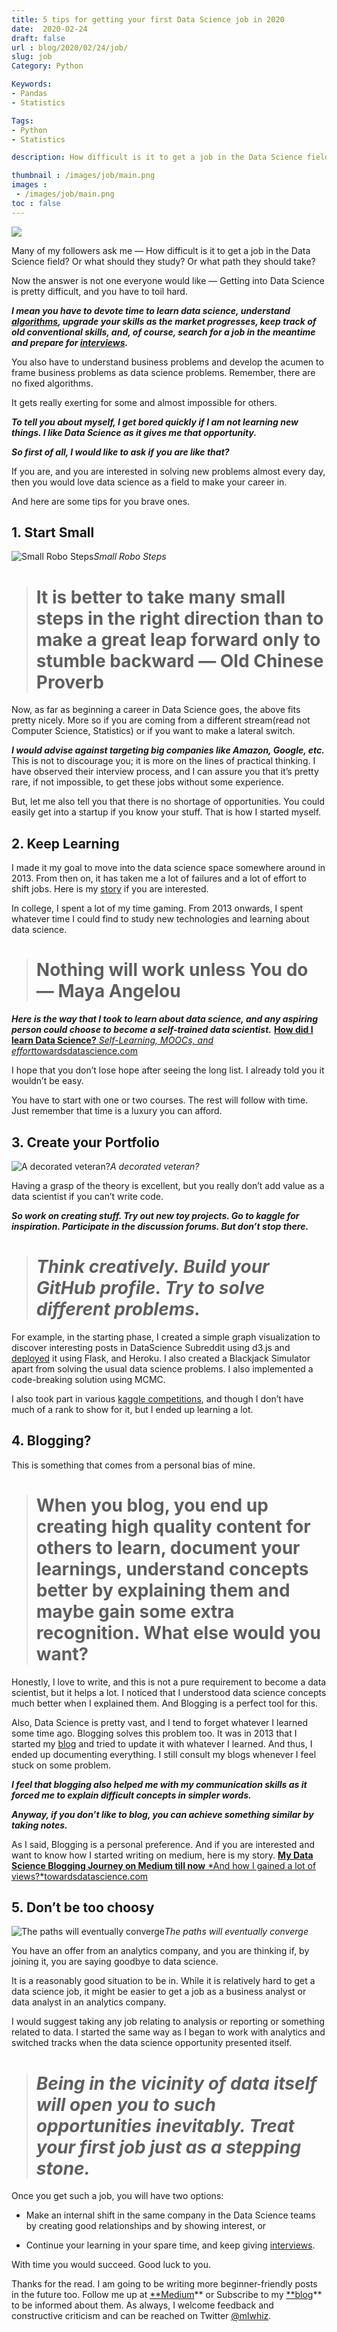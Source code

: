 ```yaml
---
title: 5 tips for getting your first Data Science job in 2020
date:  2020-02-24
draft: false
url : blog/2020/02/24/job/
slug: job
Category: Python

Keywords:
- Pandas
- Statistics

Tags: 
- Python
- Statistics

description: How difficult is it to get a job in the Data Science field? Or what should they study? Or what path they should take?

thumbnail : /images/job/main.png
images :
 - /images/job/main.png
toc : false
---
```


![](/images/job/main.png)

Many of my followers ask me — How difficult is it to get a job in the Data Science field? Or what should they study? Or what path they should take?

Now the answer is not one everyone would like — Getting into Data Science is pretty difficult, and you have to toil hard.

***I mean you have to devote time to learn data science, understand [algorithms](https://medium.com/p/three-programming-concepts-for-data-scientists-c264fc3b1de8), upgrade your skills as the market progresses, keep track of old conventional skills, and, of course, search for a job in the meantime and prepare for [interviews](https://medium.com/p/3-mistakes-you-should-not-make-in-a-data-science-interview-9dc37752c8d0).***

You also have to understand business problems and develop the acumen to frame business problems as data science problems. Remember, there are no fixed algorithms.

It gets really exerting for some and almost impossible for others.

***To tell you about myself, I get bored quickly if I am not learning new things. I like Data Science as it gives me that opportunity.***

***So first of all, I would like to ask if you are like that?***

If you are, and you are interested in solving new problems almost every day, then you would love data science as a field to make your career in.

And here are some tips for you brave ones.

## 1. Start Small

![Small Robo Steps](/images/job/0.png)*Small Robo Steps*
> # It is better to take many **small steps** in the right direction than to make a great leap forward only to stumble backward — Old Chinese Proverb

Now, as far as beginning a career in Data Science goes, the above fits pretty nicely. More so if you are coming from a different stream(read not Computer Science, Statistics) or if you want to make a lateral switch.

***I would advise against targeting big companies like Amazon, Google, etc.*** This is not to discourage you; it is more on the lines of practical thinking. I have observed their interview process, and I can assure you that it’s pretty rare, if not impossible, to get these jobs without some experience.

But, let me also tell you that there is no shortage of opportunities. You could easily get into a startup if you know your stuff. That is how I started myself.

## 2. Keep Learning

I made it my goal to move into the data science space somewhere around in 2013. From then on, it has taken me a lot of failures and a lot of effort to shift jobs. Here is my [story](https://towardsdatascience.com/how-did-i-start-with-data-science-3f4de6b501b0) if you are interested.

In college, I spent a lot of my time gaming. From 2013 onwards, I spent whatever time I could find to study new technologies and learning about data science.
> # Nothing will work unless You do — Maya Angelou

***Here is the way that I took to learn about data science, and any aspiring person could choose to become a self-trained data scientist.***
[**How did I learn Data Science?**
*Self-Learning, MOOCs, and effort*towardsdatascience.com](https://towardsdatascience.com/how-did-i-learn-data-science-d5f7fc477997)

I hope that you don’t lose hope after seeing the long list. I already told you it wouldn’t be easy.

You have to start with one or two courses. The rest will follow with time. Just remember that time is a luxury you can afford.

## 3. Create your Portfolio

![A decorated veteran?](/images/job/1.png)*A decorated veteran?*

Having a grasp of the theory is excellent, but you really don’t add value as a data scientist if you can’t write code.

***So work on creating stuff. Try out new toy projects. Go to kaggle for inspiration. Participate in the discussion forums. But don’t stop there.***
> # ***Think creatively. Build your GitHub profile. Try to solve different problems.***

For example, in the starting phase, I created a simple graph visualization to discover interesting posts in DataScience Subreddit using d3.js and [deployed](https://medium.com/p/how-to-deploy-a-streamlit-app-using-an-amazon-free-ec2-instance-416a41f69dc3) it using Flask, and Heroku. I also created a Blackjack Simulator apart from solving the usual data science problems. I also implemented a code-breaking solution using MCMC.

I also took part in various [kaggle competitions](https://medium.com/p/what-my-first-silver-medal-taught-me-about-text-classification-and-kaggle-in-general-ebae0df16278), and though I don’t have much of a rank to show for it, but I ended up learning a lot.

## 4. Blogging?

This is something that comes from a personal bias of mine.
> # When you blog, you end up creating high quality content for others to learn, document your learnings, understand concepts better by explaining them and maybe gain some extra recognition. What else would you want?

Honestly, I love to write, and this is not a pure requirement to become a data scientist, but it helps a lot. I noticed that I understood data science concepts much better when I explained them. And Blogging is a perfect tool for this.

Also, Data Science is pretty vast, and I tend to forget whatever I learned some time ago. Blogging solves this problem too. It was in 2013 that I started my [blog](http://mlwhiz.com) and tried to update it with whatever I learned. And thus, I ended up documenting everything. I still consult my blogs whenever I feel stuck on some problem.

***I feel that blogging also helped me with my communication skills as it forced me to explain difficult concepts in simpler words.***

***Anyway, if you don’t like to blog, you can achieve something similar by taking notes.***

As I said, Blogging is a personal preference. And if you are interested and want to know how I started writing on medium, here is my story.
[**My Data Science Blogging Journey on Medium till now**
*And how I gained a lot of views?*towardsdatascience.com](https://towardsdatascience.com/my-technical-blogging-journey-on-medium-till-now-38aa9b9804b6)

## 5. Don’t be too choosy

![The paths will eventually converge](/images/job/2.png)*The paths will eventually converge*

You have an offer from an analytics company, and you are thinking if, by joining it, you are saying goodbye to data science.

It is a reasonably good situation to be in. While it is relatively hard to get a data science job, it might be easier to get a job as a business analyst or data analyst in an analytics company.

I would suggest taking any job relating to analysis or reporting or something related to data. I started the same way as I began to work with analytics and switched tracks when the data science opportunity presented itself.
> # ***Being in the vicinity of data itself will open you to such opportunities inevitably. Treat your first job just as a stepping stone.***

Once you get such a job, you will have two options:

* Make an internal shift in the same company in the Data Science teams by creating good relationships and by showing interest, or

* Continue your learning in your spare time, and keep giving [interviews](https://medium.com/p/3-mistakes-you-should-not-make-in-a-data-science-interview-9dc37752c8d0).

With time you would succeed. Good luck to you.

Thanks for the read. I am going to be writing more beginner-friendly posts in the future too. Follow me up at [**Medium](https://medium.com/@rahul_agarwal?source=post_page---------------------------)** or Subscribe to my [**blog](http://eepurl.com/dbQnuX?source=post_page---------------------------)** to be informed about them. As always, I welcome feedback and constructive criticism and can be reached on Twitter [@mlwhiz](https://twitter.com/MLWhiz?source=post_page---------------------------).

